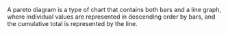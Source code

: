 A pareto diagram is a type of chart that contains both bars and a line graph, 
where individual values are represented in descending order by bars, 
and the cumulative total is represented by the line.